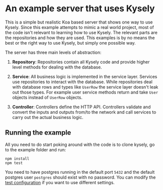 # An example server that uses Kysely

This is a simple but realistic Koa based server that shows one way to use Kysely. Since this example attempts to mimic a real world project, most of the code isn't relevant to learning how to use Kysely. The relevant parts are the repositories and how they are used. This examples is by no means the best or the right way to use Kysely, but simply one possible way.

The server has three main levels of abstraction:

1. **Repository**: Repositories contain all Kysely code and provide higher level methods for dealing with the database.

2. **Service**: All business logic is implemented in the service layer. Services use repositories to interact with the database. While repositories deal with database rows and types like `UserRow` the service layer doesn't leak out those types. For example user service methods return and take `User` objects instead of `UserRow` objects.

3. **Controller**: Controllers define the HTTP API. Controllers validate and convert the inputs and outputs from/to the network and call services to carry out the actual business logic.

## Running the example

All you need to do start poking around with the code is to clone kysely, go to the example folder and run:

```
npm install
npm test
```

You need to have postgres running in the default port `5432` and the default postgres user `postgres` should exist with no password. You can modify the [test configuration](https://github.com/kysely-org/kysely/blob/master/example/test/test-config.ts) if you want to use different settings.
